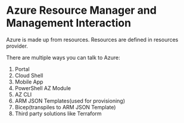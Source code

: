 # Azure Resource Manager and Management Interaction

Azure is made up from resources. Resources are defined in resources provider.

There are multiple ways you can talk to Azure:
1. Portal
2. Cloud Shell
3. Mobile App
4. PowerShell AZ Module
5. AZ CLI
6. ARM JSON Templates(used for provisioning)
7. Bicep(transpiles to ARM JSON Template)
8. Third party solutions like Terraform